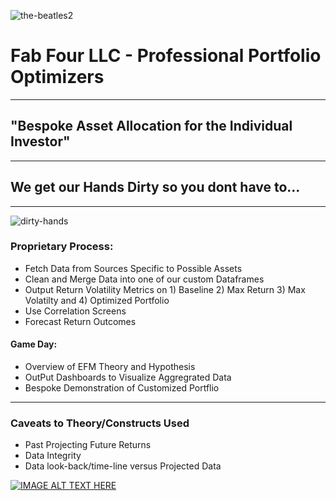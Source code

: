 
![the-beatles2](the-beatles2.JPG)




# Fab Four LLC - Professional Portfolio Optimizers

---

## "Bespoke Asset Allocation for the Individual Investor"
 
---

## We get our Hands Dirty so you dont have to...

---

![dirty-hands](dirty-hands.JPG)



### Proprietary Process:

* Fetch Data from Sources Specific to Possible Assets
* Clean and Merge Data into one of our custom Dataframes
* Output Return Volatility Metrics on 1) Baseline 2) Max Return 3) Max Volatilty and 4) Optimized Portfolio
* Use Correlation Screens
* Forecast Return Outcomes

#### Game Day:

* Overview of EFM Theory and Hypothesis
* OutPut Dashboards to Visualize Aggregrated Data 
* Bespoke Demonstration of Customized Portflio


---

### Caveats to Theory/Constructs Used
* Past Projecting Future Returns
* Data Integrity
* Data look-back/time-line versus Projected Data


[![IMAGE ALT TEXT HERE](https://img.youtube.com/vi/YOUTUBE_VIDEO_ID_HERE/0.jpg)](https://www.youtube.com/watch?v=YOUTUBE_VIDEO_ID_HERE)

